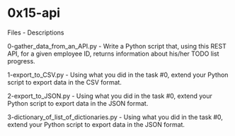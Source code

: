 # 0x15-api


Files - Descriptions


0-gather_data_from_an_API.py - Write a Python script that, using this REST API, for a given employee ID, returns information about his/her TODO list progress.


1-export_to_CSV.py - Using what you did in the task #0, extend your Python script to export data in the CSV format.


2-export_to_JSON.py - Using what you did in the task #0, extend your Python script to export data in the JSON format.


3-dictionary_of_list_of_dictionaries.py - Using what you did in the task #0, extend your Python script to export data in the JSON format.
